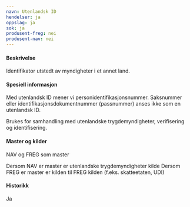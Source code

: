 ```yaml
---
navn: Utenlandsk ID
hendelser: ja
oppslag: ja
sok: ja
produsent-freg: nei
produsent-nav: nei
---
```


#### Beskrivelse

Identifikator utstedt av myndigheter i et annet land.

#### Spesiell informasjon

Med utenlandsk ID mener vi personidentifikasjonsnummer.
Saksnummer eller identifikasjonsdokumentnummer (passnummer) anses ikke som en utenlandsk ID.

Brukes for samhandling med utenlandske trygdemyndigheter, verifisering og identifisering.

#### Master og kilder

NAV og FREG som master
    
Dersom NAV er master er utenlandske trygdemyndigheter kilde
Dersom FREG er master er kilden til FREG kilden (f.eks. skatteetaten, UDI)

#### Historikk

Ja
